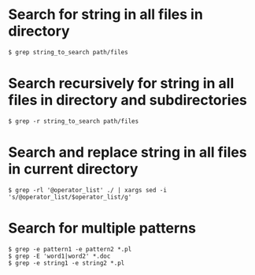 # Search for string in all files in directory
```shell
$ grep string_to_search path/files
```

# Search recursively for string in all files in directory and subdirectories
```shell
$ grep -r string_to_search path/files
```

# Search and replace string in all files in current directory
```shell
$ grep -rl '@operator_list' ./ | xargs sed -i 's/@operator_list/$operator_list/g'
```

# Search for multiple patterns
```shell
$ grep -e pattern1 -e pattern2 *.pl
$ grep -E 'word1|word2' *.doc
$ grep -e string1 -e string2 *.pl
```
